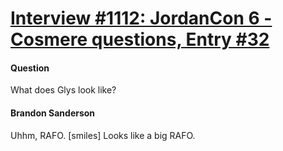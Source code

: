 # [Interview #1112: JordanCon 6 - Cosmere questions, Entry #32](https://www.theoryland.com/intvmain.php?i=1112#32)

#### Question

What does Glys look like?

#### Brandon Sanderson

Uhhm, RAFO. [smiles] Looks like a big RAFO.

